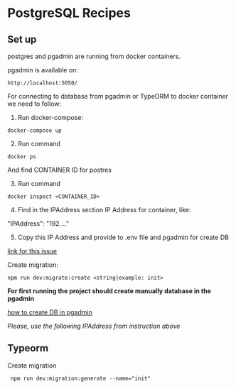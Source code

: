 # PostgreSQL Recipes

## Set up

postgres and pgadmin are running from docker containers.

pgadmin is available on:

```shell
http://localhost:5050/
```

For connecting to database from pgadmin or TypeORM to docker container we need to follow:

1. Run docker-compose:

```shell
docker-compose up
```

2. Run command

```shell
docker ps
```

And find CONTAINER ID for postres

3. Run command

```shell
docker inspect <CONTAINER_ID>
```

4. Find in the IPAddress section IP Address for container, like:

"IPAddress": "192...."

5. Copy this IP Address and provide to .env file and pgadmin for create DB

[link for this issue](https://stackoverflow.com/questions/57109494/unable-to-connect-to-server-pgadmin-4)

Create migration:

```shell
npm run dev:migrate:create <string|example: init>
```

**For first running the project should create manually database in the pgadmin**

[how to create DB in pgadmin](https://dykraf.com/blog/how-to-connect-pgadmin4-and-postgresql-server-on-docker-container)

*Please, use the following IPAddress from instruction above*

## Typeorm

Create migration

```shell
 npm run dev:migration:generate --name="init"
```
